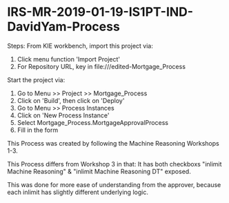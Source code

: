 # IRS-MR-2019-01-19-IS1PT-IND-DavidYam-Process

Steps:
From KIE workbench, import this project via:
1) Click menu function 'Import Project'
2) For Repository URL, key in file://<filepath>/edited-Mortgage_Process
  
Start the project via:
1) Go to Menu >> Project >> Mortgage_Process
2) Click on 'Build', then click on 'Deploy'
3) Go to Menu >> Process Instances
4) Click on 'New Process Instance'
5) Select Mortgage_Process.MortgageApprovalProcess
6) Fill in the form

This Process was created by following the Machine Reasoning Workshops 1-3.

This Process differs from Workshop 3 in that: 
It has both checkboxs "inlimit Machine Reasoning" & "inlimit Machine Reasoning DT" exposed.

This was done for more ease of understanding from the approver, because each inlimit has slightly different underlying logic.
